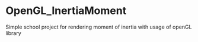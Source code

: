 # OpenGL_InertiaMoment
Simple school project for rendering moment of inertia with usage of openGL library
